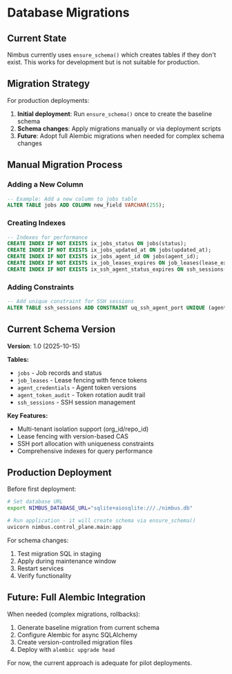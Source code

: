 # Database Migrations

## Current State

Nimbus currently uses `ensure_schema()` which creates tables if they don't exist. This works for development but is not suitable for production.

## Migration Strategy

For production deployments:

1. **Initial deployment**: Run `ensure_schema()` once to create the baseline schema
2. **Schema changes**: Apply migrations manually or via deployment scripts
3. **Future**: Adopt full Alembic migrations when needed for complex schema changes

## Manual Migration Process

### Adding a New Column

```sql
-- Example: Add a new column to jobs table
ALTER TABLE jobs ADD COLUMN new_field VARCHAR(255);
```

### Creating Indexes

```sql
-- Indexes for performance
CREATE INDEX IF NOT EXISTS ix_jobs_status ON jobs(status);
CREATE INDEX IF NOT EXISTS ix_jobs_updated_at ON jobs(updated_at);
CREATE INDEX IF NOT EXISTS ix_jobs_agent_id ON jobs(agent_id);
CREATE INDEX IF NOT EXISTS ix_job_leases_expires ON job_leases(lease_expires_at);
CREATE INDEX IF NOT EXISTS ix_ssh_agent_status_expires ON ssh_sessions(agent_id, status, expires_at);
```

### Adding Constraints

```sql
-- Add unique constraint for SSH sessions
ALTER TABLE ssh_sessions ADD CONSTRAINT uq_ssh_agent_port UNIQUE (agent_id, host_port);
```

## Current Schema Version

**Version**: 1.0 (2025-10-15)

**Tables:**
- `jobs` - Job records and status
- `job_leases` - Lease fencing with fence tokens
- `agent_credentials` - Agent token versions
- `agent_token_audit` - Token rotation audit trail
- `ssh_sessions` - SSH session management

**Key Features:**
- Multi-tenant isolation support (org_id/repo_id)
- Lease fencing with version-based CAS
- SSH port allocation with uniqueness constraints
- Comprehensive indexes for query performance

## Production Deployment

Before first deployment:

```bash
# Set database URL
export NIMBUS_DATABASE_URL="sqlite+aiosqlite:///./nimbus.db"

# Run application - it will create schema via ensure_schema()
uvicorn nimbus.control_plane.main:app
```

For schema changes:

1. Test migration SQL in staging
2. Apply during maintenance window
3. Restart services
4. Verify functionality

## Future: Full Alembic Integration

When needed (complex migrations, rollbacks):

1. Generate baseline migration from current schema
2. Configure Alembic for async SQLAlchemy
3. Create version-controlled migration files
4. Deploy with `alembic upgrade head`

For now, the current approach is adequate for pilot deployments.
